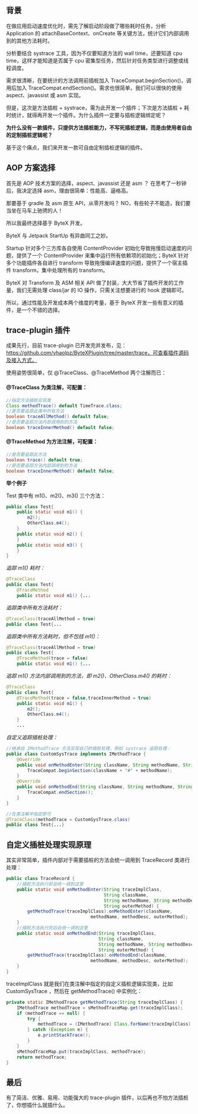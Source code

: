 ## 背景

在做应用启动速度优化时，需先了解启动阶段做了哪些耗时任务，分析 Application 的 attachBaseContext、onCreate 等关键方法，统计它们内部调用到的其他方法耗时。

分析要结合 systrace 工具，因为不仅要知道方法的 wall time，还要知道 cpu time，这样才能知道是否属于 cpu 密集型任务，然后针对任务类型进行调整或线程调度。

需求很清晰，在要统计的方法调用前插桩加入 TraceCompat.beginSection()，调用后加入 TraceCompat.endSection()。需求也很简单，我们可以很快的使用 aspect、javassist 或 asm 实现。

但是，这次是方法插桩 + systrace，需为此开发一个插件；下次是方法插桩 + 耗时统计，就得再开发一个插件。为什么插件一定要与插桩逻辑绑定呢？

**为什么没有一款插件，只提供方法插桩能力，不写死插桩逻辑，而是由使用者自由的定制插桩逻辑呢？**

基于这个痛点，我们来开发一款可自由定制插桩逻辑的插件。

## AOP 方案选择

首先是 AOP 技术方案的选择，aspect、javassist 还是 asm ？ 在思考了一秒钟后，我决定选择 asm，理由很简单：性能高、逼格高。

那要基于 gradle 及 asm 原生 API，从零开发吗？ NO，有些轮子不能造，我们要当坐在马车上驰骋的人！

所以我最终选择基于 ByteX 开发。

ByteX 与 Jetpack StartUp 有异曲同工之妙。

Startup 针对多个三方库各自使用 ContentProvider 初始化导致拖慢启动速度的问题，提供了一个 ContentProvider 来集中运行所有依赖项的初始化；ByteX 针对多个功能插件各自进行 transform 导致拖慢编译速度的问题，提供了一个宿主插件 transform，集中处理所有的 transform。

ByteX 对 Transform 及 ASM 相关 API 做了封装，大大节省了插件开发的工作量，我们无需处理 class/jar 的 IO 操作，只需关注想要进行的 hook 逻辑即可。

所以，通过性能及开发成本两个维度的考量，基于 ByteX 开发一些有意义的插件，是一个不错的选择。

## trace-plugin 插件

成果先行，目前 trace-plugin 已开发完并发布，见：https://github.com/yhaolpz/ByteXPlugin/tree/master/trace，可查看插件源码及接入方式。

使用姿势很简单，仅 @TraceClass、@TraceMethod 两个注解而已：

#### @TraceClass 为类注解，可配置：

```java
//指定方法插桩实现类
Class methodTrace() default TimeTrace.class;
//是否要追踪此类中所有方法
boolean traceAllMethod() default false;
//是否要追踪方法内部调用到的方法
boolean traceInnerMethod() default false;
```

#### @TraceMethod 为方法注解，可配置：

```java
//是否要追踪此方法
boolean trace() default true;
//是否要追踪方法内部调用到的方法
boolean traceInnerMethod() default false;
```

**举个例子**

Test 类中有 m1()、m2()、m3() 三个方法：

```java
public class Test{
    public static void m1() {
        m2();
        OtherClass.m4();
    }
    public static void m2() {
    }
    public static void m3() {
    }
}
```

*追踪 m1() 耗时：*

```java
@TraceClass
public class Test{
    @TraceMethod
    public static void m1() {...
```

*追踪类中所有方法耗时：*

```java
@TraceClass(traceAllMethod = true)
public class Test{...
```

*追踪类中所有方法耗时，但不包括 m1()：*

```java
@TraceClass(traceAllMethod = true)
public class Test{
    @TraceMethod(trace = false)
    public static void m1() {...
```

*追踪 m1() 方法内部调用到的方法，即 m2()、OtherClass.m4() 的耗时：*

```java
@TraceClass
public class Test{
    @TraceMethod(trace = false,traceInnerMethod = true)
    public static void m1() {
        m2();
        OtherClass.m4();
    }
    ...
```

*自定义追踪插桩处理：*

```java
//继承自 IMethodTrace 方法实现自己的插桩处理，例如 systrace 追踪处理：
public class CustomSysTrace implements IMethodTrace {
    @Override
    public void onMethodEnter(String className, String methodName, String methodDesc, String outerMethod) {
        TraceCompat.beginSection(className + "#" + methodName);
    }
    @Override
    public void onMethodEnd(String className, String methodName, String methodDesc, String outerMethod) {
        TraceCompat.endSection();
    }
}

//在类注解中指定即可
@TraceClass(methodTrace = CustomSysTrace.class)
public class Test{...}
```

## 自定义插桩处理实现原理

其实非常简单，插件内部对于需要插桩的方法会统一调用到 TraceRecord 类进行处理：

```java
public class TraceRecord {
    //插桩方法执行前会统一调到这里
    public static void onMethodEnter(String traceImplClass,
                                     String className,
                                     String methodName, String methodDesc,
                                     String outerMethod) {
        getMethodTrace(traceImplClass).onMethodEnter(className,
                                methodName, methodDesc, outerMethod);
    }
    //插桩方法执行完后会统一调到这里
    public static void onMethodEnd(String traceImplClass,
                                   String className,
                                   String methodName, String methodDesc,
                                   String outerMethod) {
        getMethodTrace(traceImplClass).onMethodEnd(className,
                                methodName, methodDesc, outerMethod);
    }
}
```

traceImplClass 就是我们在类注解中指定的自定义插桩逻辑实现类，比如 CustomSysTrace ，然后在 getMethodTrace() 中实例化：

```java
private static IMethodTrace getMethodTrace(String traceImplClass) {
    IMethodTrace methodTrace = sMethodTraceMap.get(traceImplClass);
    if (methodTrace == null) {
        try {
            methodTrace = (IMethodTrace) Class.forName(traceImplClass).newInstance();
        } catch (Exception e) {
            e.printStackTrace();
        }
    }
    sMethodTraceMap.put(traceImplClass, methodTrace);
    return methodTrace;
}
```

## 最后

有了简洁、优雅、易用、功能强大的 trace-plugin 插件，以后再也不怕方法插桩了，你想插什么就插什么。